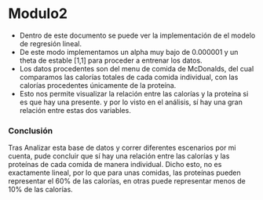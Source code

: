 # Modulo2
- Dentro de este documento se puede ver la implementación de el modelo de regresión lineal.
- De este modo implementamos un alpha muy bajo de 0.000001 y un theta de estable [1,1] para proceder a entrenar los datos.
- Los datos procedentes son del menu de comida de McDonalds, del cual comparamos las calorías totales de cada comida individual, con las calorías procedentes únicamente de la proteína.
- Esto nos permite visualizar la relación entre las calorías y la proteína si es que hay una presente. y por lo visto en el análisis, sí hay una gran relación entre estas dos variables.


### Conclusión
Tras Analizar esta base de datos y correr diferentes escenarios por mi cuenta, pude concluir que sí hay una relación entre las calorías y las proteínas de cada comida de manera individual. Dicho esto, no es exactamente lineal, por lo que para unas comidas, las proteínas pueden representar el 60% de las calorías, en otras puede representar menos de 10% de las calorías.
